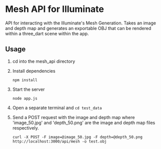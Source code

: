 # Mesh API for Illuminate

API for interacting with the Illuminate's Mesh Generation. Takes an image and depth map and generates an exportable OBJ that can be rendered within a three_dart scene within the app.

## Usage

1. cd into the mesh_api directory

2. Install dependencies
    ```
    npm install
    ```
3. Start the server
    ```
    node app.js
    ```
4. Open a separate terminal and `cd test_data`
5. Send a POST request with the image and depth map where 'image_50.jpg' and 'depth_50.png' are the image and depth map files respectively.
    ```
    curl -X POST -F image=@image_50.jpg -F depth=@depth_50.png http://localhost:3000/api/mesh -o test.obj
    ```